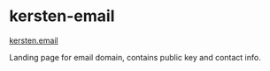 kersten-email
=============

[kersten.email](http://kersten.email)

Landing page for email domain, contains public key and contact info.

